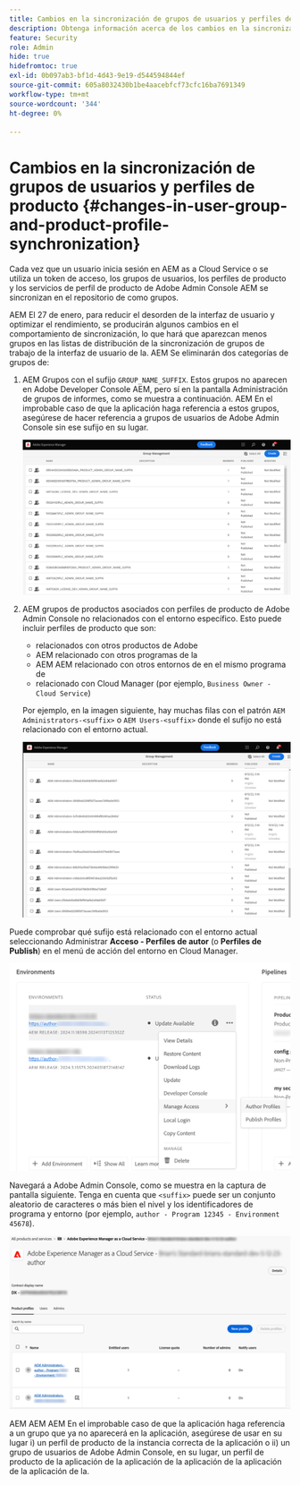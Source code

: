 ```yaml
---
title: Cambios en la sincronización de grupos de usuarios y perfiles de producto
description: Obtenga información acerca de los cambios en la sincronización de grupos de usuarios y perfiles de producto que llegan a AEM as a Cloud Service
feature: Security
role: Admin
hide: true
hidefromtoc: true
exl-id: 0b097ab3-bf1d-4d43-9e19-d544594844ef
source-git-commit: 605a8032430b1be4aacebfcf73cfc16ba7691349
workflow-type: tm+mt
source-wordcount: '344'
ht-degree: 0%

---
```


# Cambios en la sincronización de grupos de usuarios y perfiles de producto {#changes-in-user-group-and-product-profile-synchronization}

Cada vez que un usuario inicia sesión en AEM as a Cloud Service o se utiliza un token de acceso, los grupos de usuarios, los perfiles de producto y los servicios de perfil de producto de Adobe Admin Console AEM se sincronizan en el repositorio de como grupos.

AEM El 27 de enero, para reducir el desorden de la interfaz de usuario y optimizar el rendimiento, se producirán algunos cambios en el comportamiento de sincronización, lo que hará que aparezcan menos grupos en las listas de distribución de la sincronización de grupos de trabajo de la interfaz de usuario de la. AEM Se eliminarán dos categorías de grupos de:

1. AEM Grupos con el sufijo `GROUP_NAME_SUFFIX`. Estos grupos no aparecen en Adobe Developer Console AEM, pero sí en la pantalla Administración de grupos de informes, como se muestra a continuación. AEM En el improbable caso de que la aplicación haga referencia a estos grupos, asegúrese de hacer referencia a grupos de usuarios de Adobe Admin Console sin ese sufijo en su lugar.

   ![Grupos eliminados 1](/help/security/assets/removed-groups-1.png)

1. AEM grupos de productos asociados con perfiles de producto de Adobe Admin Console no relacionados con el entorno específico. Esto puede incluir perfiles de producto que son:

   * relacionados con otros productos de Adobe
   * AEM relacionado con otros programas de la
   * AEM AEM relacionado con otros entornos de en el mismo programa de
   * relacionado con Cloud Manager (por ejemplo, `Business Owner - Cloud Service`)

   Por ejemplo, en la imagen siguiente, hay muchas filas con el patrón `AEM Administrators-<suffix>` o `AEM Users-<suffix>` donde el sufijo no está relacionado con el entorno actual.

   ![Grupos eliminados 2](/help/security/assets/removed-groups-2.png)

Puede comprobar qué sufijo está relacionado con el entorno actual seleccionando Administrar **Acceso - Perfiles de autor** (o **Perfiles de Publish**) en el menú de acción del entorno en Cloud Manager.

![Comprobar sufijos](/help/security/assets/suffix-check.png)

Navegará a Adobe Admin Console, como se muestra en la captura de pantalla siguiente. Tenga en cuenta que `<suffix>` puede ser un conjunto aleatorio de caracteres o más bien el nivel y los identificadores de programa y entorno (por ejemplo, `author - Program 12345 - Environment 45678`).

![Sufijos en el Admin Console](/help/security/assets/admin-console-profile-suffixes.png)

AEM AEM AEM En el improbable caso de que la aplicación haga referencia a un grupo que ya no aparecerá en la aplicación, asegúrese de usar en su lugar i) un perfil de producto de la instancia correcta de la aplicación o ii) un grupo de usuarios de Adobe Admin Console, en su lugar, un perfil de producto de la aplicación de la aplicación de la aplicación de la aplicación de la aplicación de la.

